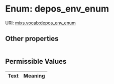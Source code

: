 
# Enum: depos_env_enum




URI: [mixs.vocab:depos_env_enum](https://w3id.org/mixs/vocab/depos_env_enum)


## Other properties

|  |  |  |
| --- | --- | --- |

## Permissible Values

| Text | Meaning |
| :--- | --------: |


